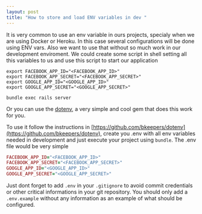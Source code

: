 ```yaml
---
layout: post
title: "How to store and load ENV variables in dev "
---
```


It is very common to use an env variable in ours projects, specialy when we are using Docker or Heroku. In this case several configurations will be done using ENV vars.
Also we want to use that without so much work in our development enviroment.
We could create some script in shell setting all this variables to us and use this script to start our application

```
export FACEBOOK_APP_ID="<FACEBOOK_APP_ID>"
export FACEBOOK_APP_SECRET="<FACEBOOK_APP_SECRET>"
export GOOGLE_APP_ID="<GOOGLE_APP_ID>"
export GOOGLE_APP_SECRET="<GOOGLE_APP_SECRET>"

bundle exec rails server
```

Or you can use the [dotenv](https://github.com/bkeepers/dotenv), a very simple and cool gem that does this work for you.

To use it follow the instructions in [https://github.com/bkeepers/dotenv](https://github.com/bkeepers/dotenv), create you .env with all env variables needed in development and just execute your project using ``bundle``.
The .env file would be very simple

```ruby
FACEBOOK_APP_ID="<FACEBOOK_APP_ID>"
FACEBOOK_APP_SECRET="<FACEBOOK_APP_SECRET>"
GOOGLE_APP_ID="<GOOGLE_APP_ID>"
GOOGLE_APP_SECRET="<GOOGLE_APP_SECRET>"
```

Just dont forget to add ``.env`` in your ``.gitignore`` to avoid commit credentials or other critical informations in your git repository. You should only add a ``.env.example`` without any information as an example of what should be configured.
